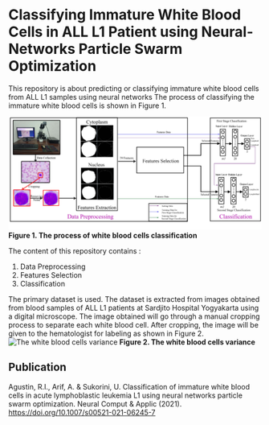 # Classifying Immature White Blood Cells in ALL L1 Patient using Neural-Networks Particle Swarm Optimization

This repository is about predicting or classifying immature white blood cells from ALL L1 samples using neural networks
The process of classifying the immature white blood cells is shown in Figure 1.

![The process of white blood cells classification](/fig_1.png)
**Figure 1. The process of white blood cells classification**

The content of this repository contains :
1. Data Preprocessing
2. Features Selection
3. Classification

The primary dataset is used. The dataset is extracted from images obtained from blood samples of ALL L1 patients at Sardjito Hospital Yogyakarta using a digital microscope. The image obtained will go through a manual cropping process to separate each white blood cell. After cropping, the image will be given to the hematologist for labeling as shown in Figure 2.
![The white blood cells variance](/fig_2.png)
**Figure 2. The white blood cells variance**

## Publication
Agustin, R.I., Arif, A. & Sukorini, U. Classification of immature white blood cells in acute lymphoblastic leukemia L1 using neural networks particle swarm optimization. Neural Comput & Applic (2021). https://doi.org/10.1007/s00521-021-06245-7

